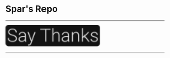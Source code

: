 # Spar's Repo
 
---

__[<img src="https://raw.githubusercontent.com/GitSparTV/GitSparTV/main/saythanks.svg" width="300">](https://gitspartv.github.io/GitSparTV/saythanks.html)__

---
